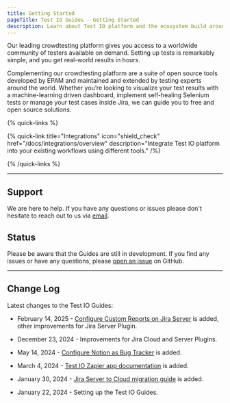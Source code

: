 ```yaml
---
title: Getting Started
pageTitle: Test IO Guides - Getting Started
description: Learn about Test IO platform and the ecosystem build around it.
---
```


Our leading crowdtesting platform gives you access to a worldwide community of testers available on demand. Setting up tests is remarkably simple, and you get real-world results in hours.

Complementing our crowdtesting platform are a suite of open source tools developed by EPAM and maintained and extended by testing experts around the world. Whether you’re looking to visualize your test results with a machine-learning driven dashboard, implement self-healing Selenium tests or manage your test cases inside Jira, we can guide you to free and open source solutions.

{% quick-links %}

{% quick-link title="Integrations" icon="shield_check" href="/docs/integrations/overview" description="Integrate Test IO platform into your existing workflows using different tools." /%}

{% /quick-links %}

---

## Support

We are here to help. If you have any questions or issues please don't hesitate to reach out to us via [email](mailto:support@test.io).

## Status

Please be aware that the Guides are still in development. If you find any issues or have any questions, please [open an issue](https://github.com/test-IO/testio-guides/issues/new/choose) on GitHub.

---

## Change Log

Latest changes to the Test IO Guides:

- February 14, 2025 -  [Configure Custom Reports on Jira Server](/docs/jira_server/custom_reports) is added, other improvements for Jira Server Plugin.

- December 23, 2024 - Improvements for Jira Cloud and Server Plugins.

- May 14, 2024 - [Configure Notion as Bug Tracker](/docs/integrations/notion) is added.

- March 4, 2024 - [Test IO Zapier app documentation](/docs/zapier/getting_started) is added.

- January 30, 2024 - [Jira Server to Cloud migration guide](/docs/jira_plugins/migration_to_cloud) is added.

- January 22, 2024 - Setting up the Test IO Guides.

